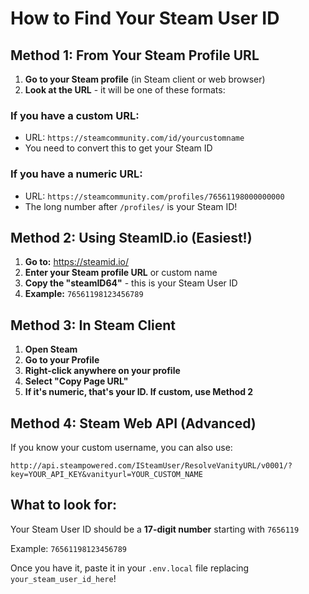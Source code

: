 # How to Find Your Steam User ID

## Method 1: From Your Steam Profile URL

1. **Go to your Steam profile** (in Steam client or web browser)
2. **Look at the URL** - it will be one of these formats:

### If you have a custom URL:
- URL: `https://steamcommunity.com/id/yourcustomname`
- You need to convert this to get your Steam ID

### If you have a numeric URL:
- URL: `https://steamcommunity.com/profiles/76561198000000000`
- The long number after `/profiles/` is your Steam ID!

## Method 2: Using SteamID.io (Easiest!)

1. **Go to:** https://steamid.io/
2. **Enter your Steam profile URL** or custom name
3. **Copy the "steamID64"** - this is your Steam User ID
4. **Example:** `76561198123456789`

## Method 3: In Steam Client

1. **Open Steam**
2. **Go to your Profile**
3. **Right-click anywhere on your profile**
4. **Select "Copy Page URL"**
5. **If it's numeric, that's your ID. If custom, use Method 2**

## Method 4: Steam Web API (Advanced)

If you know your custom username, you can also use:
```
http://api.steampowered.com/ISteamUser/ResolveVanityURL/v0001/?key=YOUR_API_KEY&vanityurl=YOUR_CUSTOM_NAME
```

## What to look for:

Your Steam User ID should be a **17-digit number** starting with `7656119` 

Example: `76561198123456789`

Once you have it, paste it in your `.env.local` file replacing `your_steam_user_id_here`!